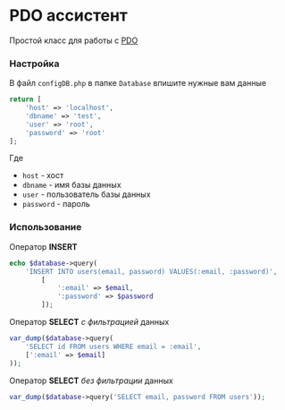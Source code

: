 # PDO ассистент

Простой класс для работы с [PDO](https://www.php.net/manual/ru/book.pdo.php)

### Настройка

В файл `configDB.php` в папке `Database` впишите нужные вам данные

```php
return [
    'host' => 'localhost',
    'dbname' => 'test',
    'user' => 'root',
    'password' => 'root'
];
```
Где 
 - `host` - хост
 - `dbname` - имя базы данных
 - `user` - пользователь базы данных
 - `password` - пароль

### Использование

Оператор **INSERT**
```php
echo $database->query(
    'INSERT INTO users(email, password) VALUES(:email, :password)',
        [
            ':email' => $email,
            ':password' => $password
        ]);
```
Оператор **SELECT** *c фильтрацией* данных
```php
var_dump($database->query(
    'SELECT id FROM users WHERE email = :email',
    [':email' => $email]
));
```
Оператор **SELECT** *без фильтрации* данных
```php
var_dump($database->query('SELECT email, password FROM users'));
